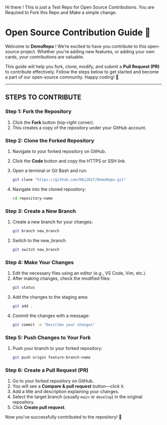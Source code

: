 Hi there !
This is just a Test Repo for Open Source Contributions.
You are Required to Fork this Repo and Make a simple change.

# Open Source Contribution Guide 🚀  

Welcome to **DemoRepo** ! We’re excited to have you contribute to this open-source project. Whether you're adding new features, or adding your own cards, your contributions are valuable.  

This guide will help you fork, clone, modify, and submit a **Pull Request (PR)** to contribute effectively. Follow the steps below to get started and become a part of our open-source community. Happy coding! 🎉  

---


## **STEPS TO CONTRIBUTE**

### **Step 1: Fork the Repository**    
1. Click the **Fork** button (top-right corner).  
2. This creates a copy of the repository under your GitHub account.  

### **Step 2: Clone the Forked Repository**  
1. Navigate to your forked repository on GitHub.  
2. Click the **Code** button and copy the HTTPS or SSH link.  
3. Open a terminal or Git Bash and run:  

   ```bash
   git clone "https://github.com/RAj2027/DemoRepo.git"
   ```  
4. Navigate into the cloned repository:  
   ```bash
   cd repository-name
   ```

### **Step 3: Create a New Branch**  
1. Create a new branch for your changes:  
   ```bash
   git branch new_branch
   ```
2. Switch to the new_branch
   ```bash
   git switch new_branch
   ```

### **Step 4: Make Your Changes**  
1. Edit the necessary files using an editor (e.g., VS Code, Vim, etc.).  
2. After making changes, check the modified files:  
   ```bash
   git status
   ```
3. Add the changes to the staging area:  
   ```bash
   git add .
   ```
4. Commit the changes with a message:  
   ```bash
   git commit -m "Describe your changes"
   ```

### **Step 5: Push Changes to Your Fork**  
1. Push your branch to your forked repository:  
   ```bash
   git push origin feature-branch-name
   ```

### **Step 6: Create a Pull Request (PR)**  
1. Go to your forked repository on GitHub.  
2. You will see a **Compare & pull request** button—click it.  
3. Add a title and description explaining your changes.  
4. Select the target branch (usually `main` or `develop`) in the original repository.  
5. Click **Create pull request**.  



Now you've successfully contributed to the repository! 🚀
